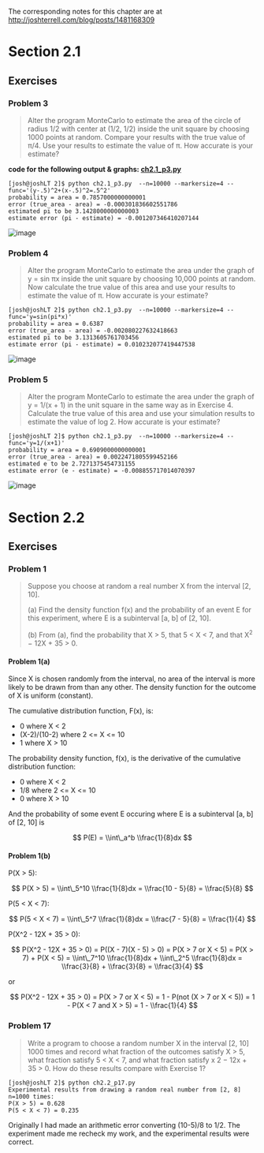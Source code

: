 The corresponding notes for this chapter are at http://joshterrell.com/blog/posts/1481168309

# Section 2.1

## Exercises

### Problem 3
> Alter the program MonteCarlo to estimate the area of the circle of radius
1/2 with center at (1/2, 1/2) inside the unit square by choosing 1000 points
at random. Compare your results with the true value of &pi;/4. Use your results
to estimate the value of &pi;. How accurate is your estimate?

**code for the following output & graphs: [ch2.1_p3.py](ch2.1_p3.py)**

```
[josh@joshLT 2]$ python ch2.1_p3.py  --n=10000 --markersize=4 --func='(y-.5)^2+(x-.5)^2=.5^2'
probability = area = 0.7857000000000001
error (true_area - area) = -0.000301836602551786
estimated pi to be 3.1428000000000003
estimate error (pi - estimate) = -0.001207346410207144
```

![image](https://cloud.githubusercontent.com/assets/4649127/20868427/45d65644-ba10-11e6-9774-77d5c93784c3.png)

### Problem 4
> Alter the program MonteCarlo to estimate the area under the graph of
y = sin &pi;x inside the unit square by choosing 10,000 points at random. Now
calculate the true value of this area and use your results to estimate the value
of &pi;. How accurate is your estimate?

```
[josh@joshLT 2]$ python ch2.1_p3.py  --n=10000 --markersize=4 --func='y=sin(pi*x)'
probability = area = 0.6387
error (true_area - area) = -0.002080227632418663
estimated pi to be 3.1313605761703456
estimate error (pi - estimate) = 0.010232077419447538
```

![image](https://cloud.githubusercontent.com/assets/4649127/20868416/efd20e5a-ba0f-11e6-8d1e-91dc0935e8f6.png)

### Problem 5
> Alter the program MonteCarlo to estimate the area under the graph of
y = 1/(x + 1) in the unit square in the same way as in Exercise 4. Calculate
the true value of this area and use your simulation results to estimate the
value of log 2. How accurate is your estimate?

```
[josh@joshLT 2]$ python ch2.1_p3.py  --n=10000 --markersize=4 --func='y=1/(x+1)'                                                                                                                                                   
probability = area = 0.6909000000000001
error (true_area - area) = 0.0022471805599452166
estimated e to be 2.7271375454731155
estimate error (e - estimate) = -0.008855717014070397
```

![image](https://cloud.githubusercontent.com/assets/4649127/20868393/618013b8-ba0f-11e6-8397-57633a7cf69b.png)

# Section 2.2

## Exercises

### Problem 1
> Suppose you choose at random a real number X from the interval [2, 10].
>
> (a) Find the density function f(x) and the probability of an event E for this experiment, where E is a subinterval [a, b] of [2, 10].
>
> (b) From (a), find the probability that X > 5, that 5 < X < 7, and that
X<sup>2</sup> − 12X + 35 > 0.

#### Problem 1(a)
Since X is chosen randomly from the interval, no area of the interval is more likely to be drawn from than any other. The density function for the outcome of X is uniform (constant).

The cumulative distribution function, F(x), is:

- 0 where X < 2
- (X-2)/(10-2) where 2 <= X <= 10
- 1 where X > 10

The probability density function, f(x), is the derivative of the cumulative distribution function:

- 0 where X < 2
- 1/8 where 2 <= X <= 10
- 0 where X > 10

And the probability of some event E occuring where E is a subinterval [a, b] of [2, 10] is

$$
P(E) = \\int\_a^b \\frac{1}{8}dx
$$

#### Problem 1(b)

P(X > 5):

$$
P(X > 5) = \\int\_5^10 \\frac{1}{8}dx = \\frac{10 - 5}{8} = \\frac{5}{8}
$$

P(5 < X < 7):

$$
P(5 < X < 7) = \\int\_5^7 \\frac{1}{8}dx = \\frac{7 - 5}{8} = \\frac{1}{4}
$$

P(X^2 - 12X + 35 > 0):

$$
P(X^2 - 12X + 35 > 0) = P((X - 7)(X - 5) > 0) = P(X > 7 or X < 5) = P(X > 7) + P(X < 5)
 = \\int\_7^10 \\frac{1}{8}dx + \\int\_2^5 \\frac{1}{8}dx = \\frac{3}{8} + \\frac{3}{8} = \\frac{3}{4}
$$

or

$$
P(X^2 - 12X + 35 > 0) = P(X > 7 or X < 5) = 1 - P(not (X > 7 or X < 5)) = 1 - P(X < 7 and X > 5) = 1 - \\frac{1}{4}
$$

### Problem 17
> Write a program to choose a random number X in the interval [2, 10] 1000 times and record what fraction of the outcomes satisfy X > 5, what fraction satisfy 5 < X < 7, and what fraction satisfy x 2 − 12x + 35 > 0. How do these results compare with Exercise 1?

```
[josh@joshLT 2]$ python ch2.2_p17.py
Experimental results from drawing a random real number from [2, 8] n=1000 times:
P(X > 5) = 0.628
P(5 < X < 7) = 0.235
```

Originally I had made an arithmetic error converting (10-5)/8 to 1/2. The experiment made me recheck my work, and the experimental results were correct.
